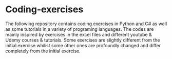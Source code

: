 # Coding-exercises
The following repository contains coding exercises in Python and C# as well as some tutorials in a variety of programing languages. The codes are mainly inspired by exercises in the excel files and different youtube & Udemy courses & tutorials.
Some exercises are slightly different from the initial exercise whilist some other ones are profoundly changed and differ completely from the initial exercise.


